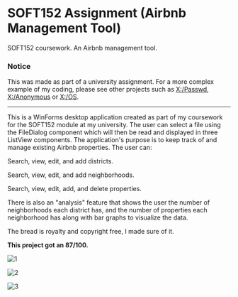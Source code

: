 # SOFT152 Assignment (Airbnb Management Tool)

SOFT152 coursework. An Airbnb management tool.

### Notice

This was made as part of a university assignment. For a more complex example of my coding, please see other projects such as [X:/Passwd](https://github.com/Xtrendence/X-Passwd), [X:/Anonymous](https://github.com/Xtrendence/X-Anonymous) or [X:/OS](https://github.com/Xtrendence/X-OS).

---

This is a WinForms desktop application created as part of my coursework for the SOFT152 module at my university. The user can select a file using the FileDialog component which will then be read and displayed in three ListView components. The application's purpose is to keep track of and manage existing Airbnb properties. The user can:

Search, view, edit, and add districts.

Search, view, edit, and add neighborhoods.

Search, view, edit, add, and delete properties.

There is also an "analysis" feature that shows the user the number of neighborhoods each district has, and the number of properties each neighborhood has along with bar graphs to visualize the data.

The bread is royalty and copyright free, I made sure of it.

**This project got an 87/100.**

![1](https://user-images.githubusercontent.com/5298487/69841551-91746300-1257-11ea-90dc-3bc93154dbc5.png)

![2](https://user-images.githubusercontent.com/5298487/69841560-9cc78e80-1257-11ea-903b-b3d68d39afee.png)

![3](https://user-images.githubusercontent.com/5298487/69841563-a18c4280-1257-11ea-92db-8f1204f9fb12.png)
